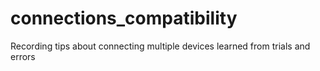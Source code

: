 # connections_compatibility
Recording tips about connecting multiple devices learned from trials and errors 

